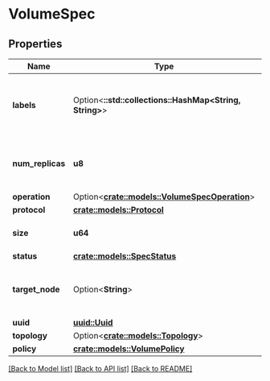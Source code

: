 # VolumeSpec

## Properties

Name | Type | Description | Notes
------------ | ------------- | ------------- | -------------
**labels** | Option<**::std::collections::HashMap<String, String>**> | Optionally used to store custom volume information | [optional]
**num_replicas** | **u8** | Number of children the volume should have. | 
**operation** | Option<[**crate::models::VolumeSpecOperation**](VolumeSpec_operation.md)> |  | [optional]
**protocol** | [**crate::models::Protocol**](Protocol.md) |  | 
**size** | **u64** | Size that the volume should be. | 
**status** | [**crate::models::SpecStatus**](SpecStatus.md) |  | 
**target_node** | Option<**String**> | The node where front-end IO will be sent to | [optional]
**uuid** | [**uuid::Uuid**](uuid::Uuid.md) | Volume Id | 
**topology** | Option<[**crate::models::Topology**](Topology.md)> |  | [optional]
**policy** | [**crate::models::VolumePolicy**](VolumePolicy.md) |  | 

[[Back to Model list]](../README.md#documentation-for-models) [[Back to API list]](../README.md#documentation-for-api-endpoints) [[Back to README]](../README.md)



